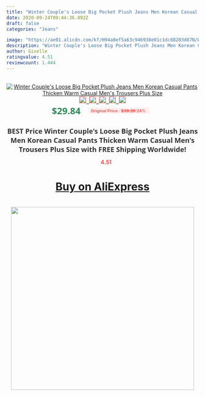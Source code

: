 ```yaml
---
title: "Winter Couple's Loose Big Pocket Plush Jeans Men Korean Casual Pants Thicken Warm Casual Men's Trousers Plus Size"
date: 2020-09-24T09:44:36.892Z
draft: false
categories: "Jeans"

image: "https://ae01.alicdn.com/kf/H94a0ef5a63c946938e01c1dc88203d87N/Winter-Couple-s-Loose-Big-Pocket-Plush-Jeans-Men-Korean-Casual-Pants-Thicken-Warm-Casual-Men.jpg"
description: "Winter Couple's Loose Big Pocket Plush Jeans Men Korean Casual Pants Thicken Warm Casual Men's Trousers Plus Size"
author: Giselle
ratingvalue: 4.51
reviewcount: 1.444
---
```

<br>
<div style="text-align: center;">
<a href="https://s.click.aliexpress.com/e/_A2Y3OH" target="_blank" rel="nofollow noopener noreferrer"><img alt="Winter Couple's Loose Big Pocket Plush Jeans Men Korean Casual Pants Thicken Warm Casual Men's Trousers Plus Size" class="magnifier-image" src="https://ae01.alicdn.com/kf/H94a0ef5a63c946938e01c1dc88203d87N/Winter-Couple-s-Loose-Big-Pocket-Plush-Jeans-Men-Korean-Casual-Pants-Thicken-Warm-Casual-Men.jpg_640x640.jpg">
<br>
<img style="border:1px solid salmon" src="https://ae01.alicdn.com/kf/H94a0ef5a63c946938e01c1dc88203d87N/Winter-Couple-s-Loose-Big-Pocket-Plush-Jeans-Men-Korean-Casual-Pants-Thicken-Warm-Casual-Men.jpg_120x120.jpg">&nbsp;&nbsp;<img style="border:1px solid salmon" src="https://ae01.alicdn.com/kf/H5993705db0ef44d8bbf25b8fab1e53bcA/Winter-Couple-s-Loose-Big-Pocket-Plush-Jeans-Men-Korean-Casual-Pants-Thicken-Warm-Casual-Men.jpg_120x120.jpg">&nbsp;&nbsp;<img style="border:1px solid salmon" src="https://ae01.alicdn.com/kf/Hf3c57042a54a4335bb96149756b0d87b0/Winter-Couple-s-Loose-Big-Pocket-Plush-Jeans-Men-Korean-Casual-Pants-Thicken-Warm-Casual-Men.jpg_120x120.jpg">&nbsp;&nbsp;<img style="border:1px solid salmon" src="https://ae01.alicdn.com/kf/H86f12eb89b634f3f95b17fc846347a765/Winter-Couple-s-Loose-Big-Pocket-Plush-Jeans-Men-Korean-Casual-Pants-Thicken-Warm-Casual-Men.jpg_120x120.jpg">&nbsp;&nbsp;<img style="border:1px solid salmon" src="https://ae01.alicdn.com/kf/H9ba68e271cfc4934926c7947b1ff0aa2d/Winter-Couple-s-Loose-Big-Pocket-Plush-Jeans-Men-Korean-Casual-Pants-Thicken-Warm-Casual-Men.jpg_120x120.jpg"></a></div><br0>
<div style="text-align: center;"><span style="background-color: white; border: 0px; box-sizing: border-box; color: seagreen; display: inline-block; font-family: &quot;open sans&quot; , &quot;arial&quot; , &quot;helvetica&quot; , sans-serif , &quot;heiti&quot;; font-size: 24px; font-stretch: inherit; font-weight: 700; line-height: inherit; margin: 0px 10px 0px 0px; padding: 0px; vertical-align: middle;">$29.84 </span>
<span style="background: rgb(255 , 241 , 241); border-radius: 3px; border: 0px; box-sizing: border-box; color: #ff4747; display: inline-block; font-family: inherit; font-size: 12px; font-stretch: inherit; font-style: inherit; font-variant: inherit; font-weight: 600; line-height: inherit; margin: 0px; padding: 2px 5px; transform: scale(0.9); vertical-align: middle;">Original Price : <b style="text-decoration: line-through;">$39.26 </b> 24%&nbsp;&nbsp;</span></div>
<h1 style="color: #333333; display: inline-block; font-family: &quot;open sans&quot; , &quot;arial&quot; , &quot;helvetica&quot; , sans-serif , &quot;heiti&quot;; font-size: 18px; font-stretch: inherit; font-weight: 700; text-align: center;">BEST Price Winter Couple's Loose Big Pocket Plush Jeans Men Korean Casual Pants Thicken Warm Casual Men's Trousers Plus Size with FREE Shipping Worldwide!</h1>
<div style="color: #ff4747; text-align: center;">
<img src="https://4.bp.blogspot.com/-M0ZcTcb-5uY/XleCXlxnR4I/AAAAAAAAAEc/OrjgMkXV1oMQFaCRZj5HQwOCBcu3w1FegCPcBGAYYCw/s1600/star.png" style="height: 15px;">&nbsp;<b>4.51</b></div>
<div class="button_cont" align="center"><a class="buynow_a" href="https://s.click.aliexpress.com/e/_A2Y3OH" target="_blank" rel="nofollow noopener noreferrer"><H1>Buy on AliExpress</H1></a></div><br>
<div class="separator" style="clear: both; text-align: center;">
<img src="https://lh3.googleusercontent.com/-pTy5HemUv9M/XlePHvY0dAI/AAAAAAAAAE4/0nX5iRUoIWY8eMW9Dpxeirr157OZliDIgCLcBGAsYHQ/s1600/badge.gif" width="480">
</div>
